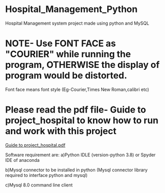 # Hospital_Management_Python
Hospital Management system project made using python and MySQL

# NOTE- Use FONT FACE as "COURIER"  while running the program,  OTHERWISE the display of program would be distorted. 
Font face means font style (Eg-Courier,Times New Roman,calibri etc)

# Please read the pdf file- Guide to project_hospital to know how to run and work with this project
[Guide to project_hospital.pdf](https://github.com/Ravikant2003/Hospital_Management_Python/files/6986660/Guide.to.project_hospital.pdf)

Software requirement are:
a)Python IDLE (version-python 3.8) or Spyder IDE of anaconda 

b)Mysql connector to be installed in python (Mysql connector library required to interface python and mysql)

c)Mysql 8.0 command line client

